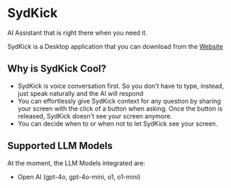 # SydKick

AI Assistant that is right there when you need it.

SydKick is a Desktop application that you can download from the [Website](https://sydkick.ai)

## Why is SydKick Cool?

- SydKick is voice conversation first. So you don't have to type, instead, just speak naturally and the AI will respond
- You can effortlessly give SydKick context for any question by sharing your screen with the click of a button when asking. Once the button is released, SydKick doesn't see your screen anymore.
- You can decide when to or when not to let SydKick see your screen.

## Supported LLM Models

At the moment, the LLM Models integrated are:

- Open AI (gpt-4o, gpt-4o-mini, o1, o1-mini)